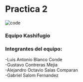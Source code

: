 # Practica 2  
![code](https://user-images.githubusercontent.com/75387331/159231751-9bf6e6e5-0feb-469c-8f31-ea576a9a6794.png)
### Equipo Kashifugio  
### Integrantes del equipo:  
-Luis Antonio Blanco Conde  
-Gustavo Contreras Mejia  
-Alejandro Octavio Salas Comparan  
-Gabriel Salom Fernandez  

